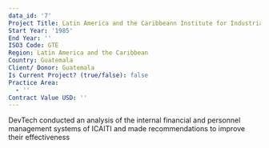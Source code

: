 ```yaml
---
data_id: '7'
Project Title: Latin America and the Caribbeann Institute for Industrial Research Technology
Start Year: '1985'
End Year: ''
ISO3 Code: GTE
Region: Latin America and the Caribbean
Country: Guatemala
Client/ Donor: Guatemala
Is Current Project? (true/false): false
Practice Area:
  - ''
Contract Value USD: ''
---
```

DevTech conducted an analysis of the internal financial and personnel management systems of ICAITI and made recommendations to improve their effectiveness